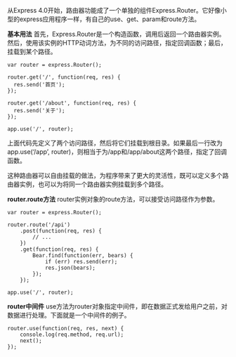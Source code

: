 从Express 4.0开始，路由器功能成了一个单独的组件Express.Router。它好像小型的express应用程序一样，有自己的use、get、param和route方法。

**基本用法**
首先，Express.Router是一个构造函数，调用后返回一个路由器实例。然后，使用该实例的HTTP动词方法，为不同的访问路径，指定回调函数；最后，挂载到某个路径。
```
var router = express.Router();

router.get('/', function(req, res) {
  res.send('首页');
});

router.get('/about', function(req, res) {
  res.send('关于');
});

app.use('/', router);
```

上面代码先定义了两个访问路径，然后将它们挂载到根目录。如果最后一行改为app.use(‘/app’, router)，则相当于为/app和/app/about这两个路径，指定了回调函数。

这种路由器可以自由挂载的做法，为程序带来了更大的灵活性，既可以定义多个路由器实例，也可以为将同一个路由器实例挂载到多个路径。

**router.route方法**
router实例对象的route方法，可以接受访问路径作为参数。
```
var router = express.Router();

router.route('/api')
	.post(function(req, res) {
		// ...
	})
	.get(function(req, res) {
		Bear.find(function(err, bears) {
			if (err) res.send(err);
			res.json(bears);
		});
	});

app.use('/', router);
```

**router中间件**
use方法为router对象指定中间件，即在数据正式发给用户之前，对数据进行处理。下面就是一个中间件的例子。
```
router.use(function(req, res, next) {
	console.log(req.method, req.url);
	next();	
});
```